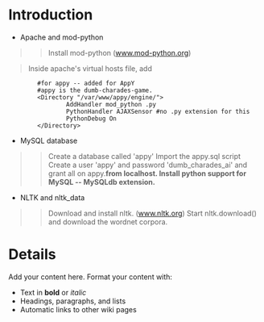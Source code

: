 # Introduction #

  * Apache and mod-python
> > Install mod-python (www.mod-python.org)


> Inside apache's virtual hosts file, add
```
        #for appy -- added for AppY
        #appy is the dumb-charades-game.
        <Directory "/var/www/appy/engine/">
                AddHandler mod_python .py
                PythonHandler AJAXSensor #no .py extension for this
                PythonDebug On
        </Directory>
```
  * MySQL database
> > Create a database called 'appy'
> > Import the appy.sql script
> > Create a user 'appy' and password 'dumb\_charades\_ai' and grant all on appy.**from localhost.
> > Install python support for MySQL -- MySQLdb extension.**

  * NLTK and nltk\_data
> > Download and install nltk. (www.nltk.org)
> > Start nltk.download() and download the wordnet corpora.

# Details #

Add your content here.  Format your content with:
  * Text in **bold** or _italic_
  * Headings, paragraphs, and lists
  * Automatic links to other wiki pages